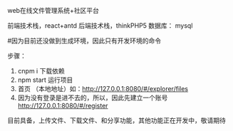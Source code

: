 web在线文件管理系统+社区平台

前端技术栈，react+antd
后端技术栈，thinkPHP5
数据库： mysql

#因为目前还没做到生成环境，因此只有开发环境的命令

步骤：
1. cnpm i 下载依赖
2. npm start 运行项目
3. 首页 （本地地址）如：http://127.0.0.1:8080/#/explorer/files
4. 因为没有登录是进不去的，所以，因此先建立一个账号 http://127.0.0.1:8080/#/register

目前具备，上传文件、下载文件、和分享功能，其他功能正在开发中，敬请期待